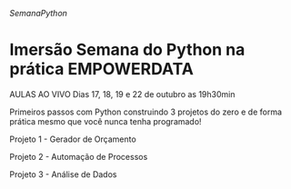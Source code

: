 *SemanaPython*

# Imersão Semana do Python na prática EMPOWERDATA

AULAS AO VIVO Dias 17, 18, 19 e 22 de outubro as 19h30min

Primeiros passos com Python construindo
3 projetos do zero e de forma prática
mesmo que você nunca tenha programado!

Projeto 1 - Gerador de Orçamento

Projeto 2 - Automação de Processos

Projeto 3 - Análise de Dados
